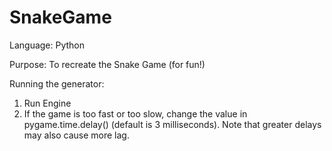 # SnakeGame
Language: Python

Purpose: To recreate the Snake Game (for fun!)

Running the generator: 
1. Run Engine 
2. If the game is too fast or too slow, change the value in pygame.time.delay() (default is 3 milliseconds). Note that greater delays may also cause more lag. 
